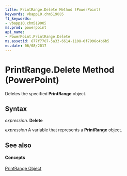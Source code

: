 ```yaml
---
title: PrintRange.Delete Method (PowerPoint)
keywords: vbapp10.chm519005
f1_keywords:
- vbapp10.chm519005
ms.prod: powerpoint
api_name:
- PowerPoint.PrintRange.Delete
ms.assetid: 677f7707-5a33-6614-1108-0f7996c4b6b5
ms.date: 06/08/2017
---
```



# PrintRange.Delete Method (PowerPoint)

Deletes the specified **PrintRange** object.


## Syntax

 _expression_. **Delete**

 _expression_ A variable that represents a **PrintRange** object.


## See also


#### Concepts


[PrintRange Object](printrange-object-powerpoint.md)

